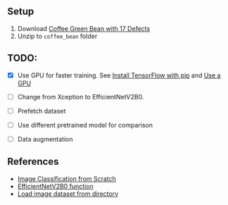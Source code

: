 Setup
------
1. Download [Coffee Green Bean with 17 Defects](https://www.kaggle.com/datasets/sujitraarw/coffee-green-bean-with-17-defects-original)
2. Unzip to `coffee_bean` folder

TODO:
-------
- [X] Use GPU for faster training. See [Install TensorFlow with pip](https://www.tensorflow.org/install/pip#windows-wsl2_1) and [Use a GPU](https://www.tensorflow.org/guide/gpu)
- [ ] Change from Xception to EfficientNetV2B0. 
- [ ] Prefetch dataset
- [ ] Use different pretrained model for comparison
- [ ] Data augmentation 


References
------
- [Image Classification from Scratch](https://keras.io/examples/vision/image_classification_from_scratch/)
- [EfficientNetV2B0 function](https://keras.io/api/applications/efficientnet_v2/#efficientnetv2b0-function)
- [Load image dataset from directory](https://keras.io/api/data_loading/image/#imagedatasetfromdirectory-function)